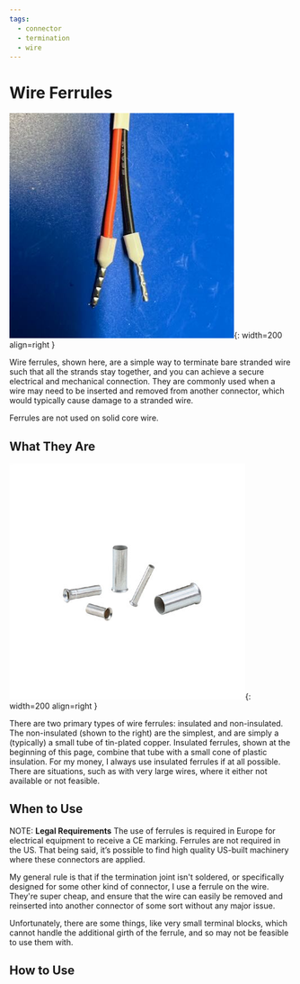 ```yaml
---
tags:
  - connector
  - termination
  - wire
---
```

# Wire Ferrules

![A pair of wires with wire ferrules](img/ferrule.jpg){: width=200 align=right }

Wire ferrules, shown here, are a simple way to terminate bare stranded
wire such that all the strands stay together, and you can achieve a
secure electrical and mechanical connection. They are commonly used when
a wire may need to be inserted and removed from another connector, which
would typically cause damage to a stranded wire.

Ferrules are not used on solid core wire.


## What They Are

![Uninsulated wire ferrule](img/uninsulated-ferrule.jpg){: width=200 align=right }

There are two primary types of wire ferrules: insulated and
non-insulated. The non-insulated (shown to the right) are the simplest,
and are simply a (typically) a small tube of tin-plated copper.
Insulated ferrules, shown at the beginning of this page, combine that
tube with a small cone of plastic insulation. For my money, I always use
insulated ferrules if at all possible. There are situations, such as
with very large wires, where it either not available or not feasible.

## When to Use

NOTE: **Legal Requirements** The use of ferrules is required in Europe
for electrical equipment to receive a CE marking. Ferrules are  not
required in the US. That being said, it’s possible to find high quality
US-built machinery where these connectors are applied. 

My general rule is that if the termination joint isn't soldered, or
specifically designed for some other kind of connector, I use a ferrule
on the wire. They're super cheap, and ensure that the wire can easily be
removed and reinserted into another connector of some sort without any
major issue. 

Unfortunately, there are some things, like very small terminal blocks,
which cannot handle the additional girth of the ferrule, and so may not
be feasible to use them with.

## How to Use

<!--
TODO: Add a video showing how to use.
-->